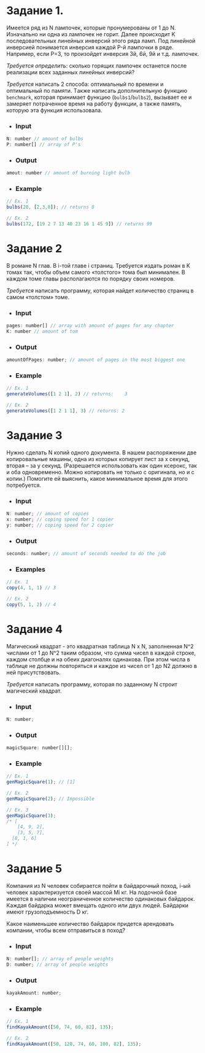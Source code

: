 # Задание 1.
Имеется ряд из N лампочек, которые пронумерованы от 1 до N. Изначально ни одна из лампочек не горит. Далее происходит K последовательных линейных инверсий этого ряда ламп. Под линейной инверсией понимается инверсия каждой P-й лампочки в ряде. Например, если P=3, то произойдет инверсия 3й, 6й, 9й и т.д. лампочек.

*Требуется определить*: сколько горящих лампочек останется после реализации всех заданных линейных инверсий?

*Требуется* написать 2 способа: оптимальный по времени и оптимальный по памяти. Tакже написать дополнительную функцию ```benchmark```, которая принимает функцию (```bulbs1```/```bulbs2```), вызывает ее и замеряет потраченное время на работу функции, а также память, которую эта функция использовала.
* ### Input
```js
N: number // amount of bulbs
P: number[] // array of P's 
```


* ### Output

```js 
amout: number // amount of burning light bulb 
```


* ### **Example**
```js
// Ex. 1
bulbs(20, [2,3,8]); // returns 8

// Ex. 2
bulbs(172, [19 2 7 13 40 23 16 1 45 9]) // returns 99
```

# Задание 2
В романе N глав. В i-той главе i страниц. Требуется издать роман в K томах так, чтобы объем самого «толстого» тома был минимален. В каждом томе главы располагаются по порядку своих номеров.

*Требуется* написать программу, которая найдет количество страниц в самом «толстом» томе.

* ### Input
```js
pages: number[] // array with amount of pages for any chapter
K: number // amount of tom
```

* ### Output
```js
amountOfPages: number; // amount of pages in the most biggest one
```

* ### **Example**

```jsx
// Ex. 1
generateVolumes([1 2 1], 2) // returns:    3

// Ex. 2
generateVolumes([1 2 1 1], 3) // returns: 2
```

# Задание 3
Нужно сделать N копий одного документа. В нашем распоряжении две копировальные машины, одна из которых копирует лист за х секунд, вторая – за y секунд. (Разрешается использовать как один ксерокс, так и оба одновременно. Можно копировать не только с оригинала, но и с копии.) Помогите ей выяснить, какое минимальное время для этого потребуется.

* ### Input
```js
N: number; // amount of copies
x: number; // coping speed for 1 copier
y: number; // coping speed for 2 copier
```

* ### Output
```js
seconds: number; // amount of seconds needed to do the job
```

* ### **Examples**

```jsx
// Ex. 1
copy(4, 1, 1) // 3

// Ex. 2
copy(5, 1, 2) // 4
```

# Задание 4
Магический квадрат - это квадратная таблица N x N, заполненная N^2 числами от 1 до N^2 таким образом, что сумма чисел в каждой строке, каждом столбце и на обеих диагоналях одинакова. При этом числа в таблице не должны повторяться и каждое из чисел от 1 до N2 должно в ней присутствовать.

*Требуется* написать программу, которая по заданному N строит магический квадрат.

* ### Input
```js
N: number;
```

* ### Output
```js
magicSquare: number[][];
```

* ### **Example**
```jsx
// Ex. 1
genMagicSquare(1); // [1]

// Ex. 2
genMagicSquare(2); // Impossible

// Ex. 3
genMagicSquare(3);
/* [
    [4, 9, 2],
    [3, 5, 7],
  [8, 1, 6]
] */
```

# Задание 5
Компания из N человек собирается пойти в байдарочный поход, i-ый человек характеризуется своей массой Mi кг. На лодочной базе имеется в наличии неограниченное количество одинаковых байдарок. Каждая байдарка может вмещать одного или двух людей. Байдарки имеют грузоподъемность D кг.

Какое наименьшее количество байдарок придется арендовать компании, чтобы всем отправиться в поход?

* ### Input
```js
N: number[]; // array of people weights
D: number; // array of people weights
```

* ### Output
```js
kayakAmount: number;
```

* ### **Example**

```jsx
// Ex. 1
findKayakAmount([50, 74, 60, 82], 135);

// Ex. 2
findKayakAmount([50, 120, 74, 60, 100, 82], 135);
```